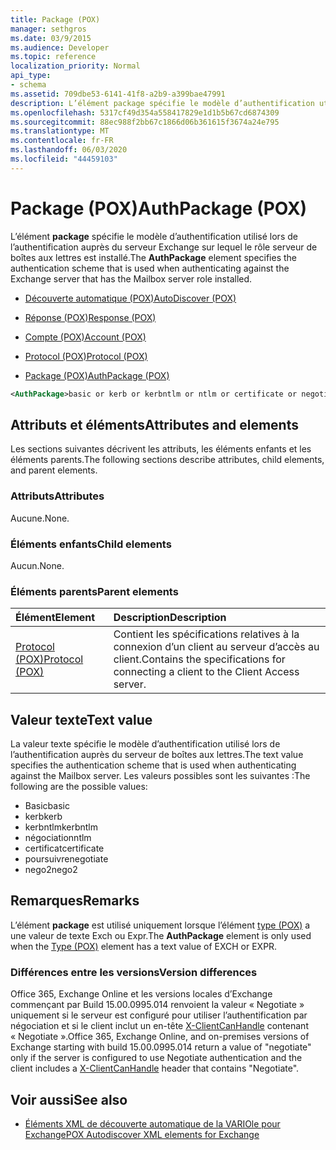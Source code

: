 ```yaml
---
title: Package (POX)
manager: sethgros
ms.date: 03/9/2015
ms.audience: Developer
ms.topic: reference
localization_priority: Normal
api_type:
- schema
ms.assetid: 709dbe53-6141-41f8-a2b9-a399bae47991
description: L’élément package spécifie le modèle d’authentification utilisé lors de l’authentification auprès du serveur Exchange sur lequel le rôle serveur de boîtes aux lettres est installé.
ms.openlocfilehash: 5317cf49d354a558417829e1d1b5b67cd6874309
ms.sourcegitcommit: 88ec988f2bb67c1866d06b361615f3674a24e795
ms.translationtype: MT
ms.contentlocale: fr-FR
ms.lasthandoff: 06/03/2020
ms.locfileid: "44459103"
---
```

# <a name="authpackage-pox"></a><span data-ttu-id="0013b-103">Package (POX)</span><span class="sxs-lookup"><span data-stu-id="0013b-103">AuthPackage (POX)</span></span>

<span data-ttu-id="0013b-104">L’élément **package** spécifie le modèle d’authentification utilisé lors de l’authentification auprès du serveur Exchange sur lequel le rôle serveur de boîtes aux lettres est installé.</span><span class="sxs-lookup"><span data-stu-id="0013b-104">The **AuthPackage** element specifies the authentication scheme that is used when authenticating against the Exchange server that has the Mailbox server role installed.</span></span> 
  
- [<span data-ttu-id="0013b-105">Découverte automatique (POX)</span><span class="sxs-lookup"><span data-stu-id="0013b-105">AutoDiscover (POX)</span></span>](autodiscover-pox.md)
  
- [<span data-ttu-id="0013b-106">Réponse (POX)</span><span class="sxs-lookup"><span data-stu-id="0013b-106">Response (POX)</span></span>](response-pox.md)
  
- [<span data-ttu-id="0013b-107">Compte (POX)</span><span class="sxs-lookup"><span data-stu-id="0013b-107">Account (POX)</span></span>](account-pox.md)
  
- [<span data-ttu-id="0013b-108">Protocol (POX)</span><span class="sxs-lookup"><span data-stu-id="0013b-108">Protocol (POX)</span></span>](protocol-pox.md)
  
- [<span data-ttu-id="0013b-109">Package (POX)</span><span class="sxs-lookup"><span data-stu-id="0013b-109">AuthPackage (POX)</span></span>](authpackage-pox.md)
  
```xml
<AuthPackage>basic or kerb or kerbntlm or ntlm or certificate or negotiate or nego2</AuthPackage>
```

## <a name="attributes-and-elements"></a><span data-ttu-id="0013b-110">Attributs et éléments</span><span class="sxs-lookup"><span data-stu-id="0013b-110">Attributes and elements</span></span>

<span data-ttu-id="0013b-111">Les sections suivantes décrivent les attributs, les éléments enfants et les éléments parents.</span><span class="sxs-lookup"><span data-stu-id="0013b-111">The following sections describe attributes, child elements, and parent elements.</span></span>
  
### <a name="attributes"></a><span data-ttu-id="0013b-112">Attributs</span><span class="sxs-lookup"><span data-stu-id="0013b-112">Attributes</span></span>

<span data-ttu-id="0013b-113">Aucune.</span><span class="sxs-lookup"><span data-stu-id="0013b-113">None.</span></span>
  
### <a name="child-elements"></a><span data-ttu-id="0013b-114">Éléments enfants</span><span class="sxs-lookup"><span data-stu-id="0013b-114">Child elements</span></span>

<span data-ttu-id="0013b-115">Aucun.</span><span class="sxs-lookup"><span data-stu-id="0013b-115">None.</span></span>
  
### <a name="parent-elements"></a><span data-ttu-id="0013b-116">Éléments parents</span><span class="sxs-lookup"><span data-stu-id="0013b-116">Parent elements</span></span>

|<span data-ttu-id="0013b-117">**Élément**</span><span class="sxs-lookup"><span data-stu-id="0013b-117">**Element**</span></span>|<span data-ttu-id="0013b-118">**Description**</span><span class="sxs-lookup"><span data-stu-id="0013b-118">**Description**</span></span>|
|:-----|:-----|
|[<span data-ttu-id="0013b-119">Protocol (POX)</span><span class="sxs-lookup"><span data-stu-id="0013b-119">Protocol (POX)</span></span>](protocol-pox.md) <br/> |<span data-ttu-id="0013b-120">Contient les spécifications relatives à la connexion d’un client au serveur d’accès au client.</span><span class="sxs-lookup"><span data-stu-id="0013b-120">Contains the specifications for connecting a client to the Client Access server.</span></span>  <br/> |
   
## <a name="text-value"></a><span data-ttu-id="0013b-121">Valeur texte</span><span class="sxs-lookup"><span data-stu-id="0013b-121">Text value</span></span>

<span data-ttu-id="0013b-122">La valeur texte spécifie le modèle d’authentification utilisé lors de l’authentification auprès du serveur de boîtes aux lettres.</span><span class="sxs-lookup"><span data-stu-id="0013b-122">The text value specifies the authentication scheme that is used when authenticating against the Mailbox server.</span></span> <span data-ttu-id="0013b-123">Les valeurs possibles sont les suivantes :</span><span class="sxs-lookup"><span data-stu-id="0013b-123">The following are the possible values:</span></span>
  
- <span data-ttu-id="0013b-124">Basic</span><span class="sxs-lookup"><span data-stu-id="0013b-124">basic</span></span>
- <span data-ttu-id="0013b-125">kerb</span><span class="sxs-lookup"><span data-stu-id="0013b-125">kerb</span></span>
- <span data-ttu-id="0013b-126">kerbntlm</span><span class="sxs-lookup"><span data-stu-id="0013b-126">kerbntlm</span></span>
- <span data-ttu-id="0013b-127">négociation</span><span class="sxs-lookup"><span data-stu-id="0013b-127">ntlm</span></span>
- <span data-ttu-id="0013b-128">certificat</span><span class="sxs-lookup"><span data-stu-id="0013b-128">certificate</span></span>
- <span data-ttu-id="0013b-129">poursuivre</span><span class="sxs-lookup"><span data-stu-id="0013b-129">negotiate</span></span>
- <span data-ttu-id="0013b-130">nego2</span><span class="sxs-lookup"><span data-stu-id="0013b-130">nego2</span></span>
    
## <a name="remarks"></a><span data-ttu-id="0013b-131">Remarques</span><span class="sxs-lookup"><span data-stu-id="0013b-131">Remarks</span></span>

<span data-ttu-id="0013b-132">L’élément **package** est utilisé uniquement lorsque l’élément [type (POX)](type-pox.md) a une valeur de texte Exch ou Expr.</span><span class="sxs-lookup"><span data-stu-id="0013b-132">The **AuthPackage** element is only used when the [Type (POX)](type-pox.md) element has a text value of EXCH or EXPR.</span></span> 
  
### <a name="version-differences"></a><span data-ttu-id="0013b-133">Différences entre les versions</span><span class="sxs-lookup"><span data-stu-id="0013b-133">Version differences</span></span>

<span data-ttu-id="0013b-134">Office 365, Exchange Online et les versions locales d’Exchange commençant par Build 15.00.0995.014 renvoient la valeur « Negotiate » uniquement si le serveur est configuré pour utiliser l’authentification par négociation et si le client inclut un en-tête [X-ClientCanHandle](pox-autodiscover-request-for-exchange.md) contenant « Negotiate ».</span><span class="sxs-lookup"><span data-stu-id="0013b-134">Office 365, Exchange Online, and on-premises versions of Exchange starting with build 15.00.0995.014 return a value of "negotiate" only if the server is configured to use Negotiate authentication and the client includes a [X-ClientCanHandle](pox-autodiscover-request-for-exchange.md) header that contains "Negotiate".</span></span> 
  
## <a name="see-also"></a><span data-ttu-id="0013b-135">Voir aussi</span><span class="sxs-lookup"><span data-stu-id="0013b-135">See also</span></span>

- [<span data-ttu-id="0013b-136">Éléments XML de découverte automatique de la VARIOle pour Exchange</span><span class="sxs-lookup"><span data-stu-id="0013b-136">POX Autodiscover XML elements for Exchange</span></span>](pox-autodiscover-xml-elements-for-exchange.md)


